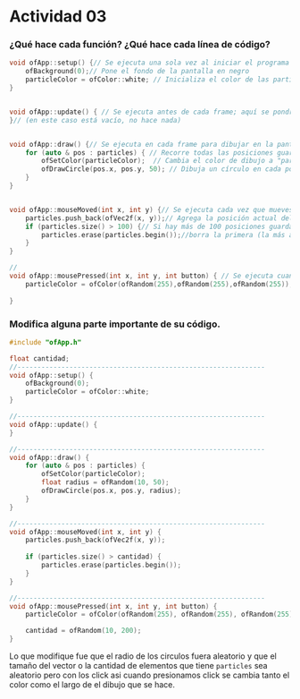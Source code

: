 # Actividad 03

### ¿Qué hace cada función? ¿Qué hace cada línea de código?


```C++
void ofApp::setup() {// Se ejecuta una sola vez al iniciar el programa
	ofBackground(0);// Pone el fondo de la pantalla en negro 
	particleColor = ofColor::white; // Inicializa el color de las partículas en blanco, esto para despues cambiarlo con el click
}


void ofApp::update() { // Se ejecuta antes de cada frame; aquí se pondría algo que necesite actualizacion o parecido ps
}// (en este caso está vacío, no hace nada)


void ofApp::draw() {// Se ejecuta en cada frame para dibujar en la pantalla
	for (auto & pos : particles) { // Recorre todas las posiciones guardadas en el vector particles
		ofSetColor(particleColor);  // Cambia el color de dibujo a "particleColor"
		ofDrawCircle(pos.x, pos.y, 50); // Dibuja un círculo en cada posición con radio 50
	}
}


void ofApp::mouseMoved(int x, int y) {// Se ejecuta cada vez que mueves el mouse
	particles.push_back(ofVec2f(x, y));// Agrega la posición actual del mouse (x,y) al vector particles
	if (particles.size() > 100) {// Si hay más de 100 posiciones guardadas
		particles.erase(particles.begin());//borra la primera (la más antigua) para mantener máximo 100
	}
}

//
void ofApp::mousePressed(int x, int y, int button) { // Se ejecuta cuando das click en el mouse
	particleColor = ofColor(ofRandom(255),ofRandom(255),ofRandom(255)); // Cambia el color de las partículas a un color aleatorio
	                        	                        
}
```
### Modifica alguna parte importante de su código.
```C++
#include "ofApp.h"

float cantidad;
//--------------------------------------------------------------
void ofApp::setup() {
	ofBackground(0);
	particleColor = ofColor::white;
}

//--------------------------------------------------------------
void ofApp::update() {
}

//--------------------------------------------------------------
void ofApp::draw() {
	for (auto & pos : particles) {
		ofSetColor(particleColor);
		float radius = ofRandom(10, 50);
		ofDrawCircle(pos.x, pos.y, radius);
	}
}

//--------------------------------------------------------------
void ofApp::mouseMoved(int x, int y) {
	particles.push_back(ofVec2f(x, y));
	
	if (particles.size() > cantidad) {
		particles.erase(particles.begin());
	}
}

//--------------------------------------------------------------
void ofApp::mousePressed(int x, int y, int button) {
	particleColor = ofColor(ofRandom(255), ofRandom(255), ofRandom(255));

	cantidad = ofRandom(10, 200);
}

```
Lo que modifique fue que el radio de los circulos fuera aleatorio y que el tamaño del vector o la cantidad de elementos que tiene `particles` sea aleatorio pero con los click asi cuando presionamos click se cambia tanto el color como el largo de el dibujo que se hace.
